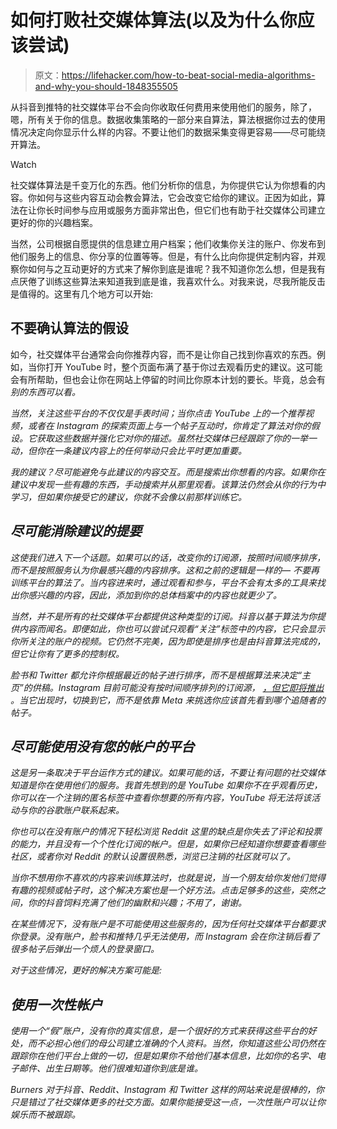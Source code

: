 # 如何打败社交媒体算法(以及为什么你应该尝试)

> 原文：<https://lifehacker.com/how-to-beat-social-media-algorithms-and-why-you-should-1848355505>

从抖音到推特的社交媒体平台不会向你收取任何费用来使用他们的服务，除了，嗯，所有关于你的信息。数据收集策略的一部分来自算法，算法根据你过去的使用情况决定向你显示什么样的内容。不要让他们的数据采集变得更容易——尽可能绕开算法。

Watch

社交媒体算法是千变万化的东西。他们分析你的信息，为你提供它认为你想看的内容。你如何与这些内容互动会教会算法，它会改变它给你的建议。正因为如此，算法在让你长时间参与应用或服务方面非常出色，但它们也有助于社交媒体公司建立更好的你的兴趣档案。

当然，公司根据自愿提供的信息建立用户档案；他们收集你关注的账户、你发布到他们服务上的信息、你分享的位置等等。但是，有什么比向你提供定制内容，并观察你如何与之互动更好的方式来了解你到底是谁呢？我不知道你怎么想，但是我有点厌倦了训练这些算法来知道我到底是谁，我喜欢什么。对我来说，尽我所能反击是值得的。这里有几个地方可以开始:

## 不要确认算法的假设

如今，社交媒体平台通常会向你推荐内容，而不是让你自己找到你喜欢的东西。例如，当你打开 YouTube 时，整个页面布满了基于你过去观看历史的建议。这可能会有所帮助，但也会让你在网站上停留的时间比你原本计划的要长。毕竟，总会有*别的东西可以看。*

*当然，关注这些平台的不仅仅是手表时间；当你点击 YouTube 上的一个推荐视频，或者在 Instagram 的探索页面上与一个帖子互动时，你肯定了算法对你的假设。它获取这些数据并强化它对你的描述。虽然社交媒体已经跟踪了你的一举一动，但你在一条建议内容上的任何举动只会比平时更加重要。*

*我的建议？尽可能避免与此建议的内容交互。而是搜索出你想看的内容。如果你在建议中发现一些有趣的东西，手动搜索并从那里观看。该算法仍然会从你的行为中学习，但如果你接受它的建议，你就不会像以前那样训练它。*

## *尽可能消除建议的提要*

*这使我们进入下一个话题。如果可以的话，改变你的订阅源，按照时间顺序排序，而不是按照服务认为你最感兴趣的内容排序。这和之前的逻辑是一样的— 不要再训练平台的算法了。当内容进来时，通过观看和参与，平台不会有太多的工具来找出你感兴趣的内容，因此，添加到你的总体档案中的内容也就更少了。*

*当然，并不是所有的社交媒体平台都提供这种类型的订阅。抖音以基于算法为你提供内容而闻名。即便如此，你也可以尝试只观看“关注”标签中的内容，它只会显示你所关注的账户的视频。它仍然不完美，因为即使是排序也是由抖音算法完成的，但它让你有了更多的控制权。*

*脸书和 Twitter 都允许你根据最近的帖子进行排序，而不是根据算法来决定“主页”的供稿。Instagram 目前可能没有按时间顺序排列的订阅源， [，但它即将推出](https://techcrunch.com/2022/01/05/instagram-chronological-feed/) 。当它出现时，切换到它，而不是依靠 *Meta* 来挑选你应该首先看到哪个追随者的帖子。* 

## *尽可能使用没有您的帐户的平台*

*这是另一条取决于平台运作方式的建议。如果可能的话，不要让有问题的社交媒体知道是你在使用他们的服务。我首先想到的是 YouTube 如果你不在乎观看历史，你可以在一个注销的匿名标签中查看你想要的所有内容，YouTube 将无法将该活动与你的谷歌账户联系起来。*

*你也可以在没有账户的情况下轻松浏览 Reddit 这里的缺点是你失去了评论和投票的能力，并且没有一个个性化订阅的帐户。但是，如果你已经知道你想要查看哪些社区，或者你对 Reddit 的默认设置很熟悉，浏览已注销的社区就可以了。*

*当你不想用你不喜欢的内容来训练算法时，也就是说，当一个朋友给你发他们觉得有趣的视频或帖子时，这个解决方案也是一个好方法。点击足够多的这些，突然之间，你的抖音饲料充满了他们的幽默和兴趣；不用了，谢谢。*

*在某些情况下，没有账户是不可能使用这些服务的，因为任何社交媒体平台都要求你登录。没有账户，脸书和推特几乎无法使用，而 Instagram 会在你注销后看了很多帖子后弹出一个烦人的登录窗口。*

*对于这些情况，更好的解决方案可能是:*

## *使用一次性帐户*

*使用一个“假”账户，没有你的真实信息，是一个很好的方式来获得这些平台的好处，而不必担心他们的母公司建立准确的个人资料。当然，你知道这些公司仍然在跟踪你在他们平台上做的一切，但是如果你不给他们基本信息，比如你的名字、电子邮件、出生日期等。他们很难知道你到底是谁。*

*Burners 对于抖音、Reddit、Instagram 和 Twitter 这样的网站来说是很棒的，你只是错过了社交媒体更多的社交方面。如果你能接受这一点，一次性账户可以让你娱乐而不被跟踪。*